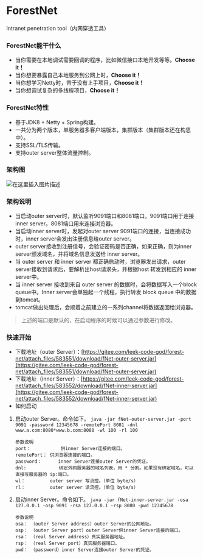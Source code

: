 #  ForestNet
Intranet penetration tool（内网穿透工具）

###  ForestNet能干什么
- 当你需要在本地调试需要回调的程序，比如微信接口本地开发等等。**Choose it！**
- 当你想要暴露自己本地服务到公网上时，**Choose it！**
- 当你想学习Netty时，苦于没有上手项目，**Choose it！**
- 当你想调试复杂的多线程项目，**Choose it！**

### ForestNet特性
- 基于JDK8 + Netty + Spring构建。
- 一共分为两个版本，单服务器多客户端版本，集群版本（集群版本还在构思中）。
- 支持SSL/TLS传输。
- 支持outer server整体流量控制。

### 架构图
![在这里插入图片描述](https://img-blog.csdnimg.cn/20210113185821299.png?x-oss-process=image/watermark,type_ZmFuZ3poZW5naGVpdGk,shadow_10,text_aHR0cHM6Ly9ibG9nLmNzZG4ubmV0L3FxXzM4MjU1Nzcy,size_16,color_FFFFFF,t_70)


### 架构说明
- 当启动outer server时，默认监听9091端口和8081端口。9091端口用于连接inner server。8081端口用来连接浏览器。
- 当启动inner server时，发起对outer server 9091端口的连接，当连接成功时，inner server会发出注册信息给outer server。
- outer server接收到注册信号，会验证密码是否正确，如果正确，则为inner server颁发域名，并将域名信息发送给 inner server。
- 当 outer server 和 inner server 都正确启动时，浏览器发出请求，outer server接收到请求后，要解析出host请求头，并根据host 转发到相应的 inner server中。
- 当 inner server 接收到来自 outer server 的数据时，会将数据写入一个block queue中。Inner server会单独起一个线程，执行转发 block queue 中的数据到tomcat。
- tomcat做出处理后，会顺着之前建立的一系列channel将数据返回给浏览器。
>上述的端口是默认的，在启动程序的时候可以通过参数进行修改。
 
### 快速开始
- 下载地址（outer Server）：[https://gitee.com/leek-code-god/forest-net/attach_files/583551/download/fNet-outer-server.jar](https://gitee.com/leek-code-god/forest-net/attach_files/583551/download/fNet-outer-server.jar)
- 下载地址（inner Server）：[https://gitee.com/leek-code-god/forest-net/attach_files/583552/download/fNet-inner-server.jar](https://gitee.com/leek-code-god/forest-net/attach_files/583552/download/fNet-inner-server.jar)
- 如何启动
 1. 启动outer Server。命令如下。
		`java -jar fNet-outer-server.jar -port 9091 -password 12345678 -remotePort 8081 -dnl www.a.com:8080*www.b.com:8080 -wl 100 -rl 100`
		
		参数说明
		port：			供inner Server连接的端口。
		remotePort：	供浏览器连接的端口。
		password：      inner Server连接outer Server的凭证。
		dnl:		    绑定外网服务器的域名列表，用 * 分割。如果没有绑定域名，可以直接写服务器的 ip:端口。
		wl：			outer server 写流控。（单位 byte/s）
		rl：			outer server 读流控。（单位 byte/s）
 3.  启动inner Server。命令如下。
        `java -jar fNet-inner-server.jar -osa 127.0.0.1 -osp 9091 -rsa 127.0.0.1 -rsp 8080 -pwd 12345678`
        
         参数说明
         osa： （outer Server address）outer Server的公网地址。
         osp： （outer Server port）outer Server供inner Server连接的端口。
         rsa： （real Server address）真实服务器地址。
         rsp： （real Server port）真实服务器端口。
         pwd： （password）inner Server连接outer Server的凭证。
